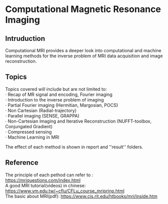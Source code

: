 Computational Magnetic Resonance Imaging
===
Intruduction
---
Computational MRI provides a deeper look into computational and machine learning methods 
for the inverse problem of MRI data acquisition and image reconstruction. 

Topics
---
Topics covered will include but are not limited to:  
· Recap of MR signal and encoding, Fourier imaging  
· Introduction to the inverse problem of imaging  
· Partial Fourier imaging (Hermitian, Margosian, POCS)  
· Non Cartesian (Radial-trajectory)  
· Parallel imaging (SENSE, GRAPPA)  
· Non-Cartesian Imaging and Iterative Reconstruction (NUFFT-toolbox, Conjungated Gradient)  
· Compressed sensing  
· Machine Learning in MRI

The effect of each method is shown in report and ''result'' folders.

Reference
---
The principle of each pethod can refer to : https://mriquestions.com/index.html  
A good MRI tutorial(videos) in chinese: https://www.ym.edu.tw/~cflu/CFLu_course_mriprinp.html  
The basic about MRI(pdf): https://www.cis.rit.edu/htbooks/mri/inside.htm
